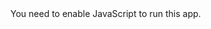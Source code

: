 <!doctype html><html lang="en"><head><meta charset="utf-8"/><link rel="icon" href="./recy_logo.jpg"/><meta name="viewport" content="width=device-width,initial-scale=1"/><meta name="theme-color" content="#000000"/><meta name="description" content="Web site created using create-react-app"/><link rel="apple-touch-icon" href="./logo192.png"/><link rel="manifest" href="./manifest.json"/><title>Disposed</title><script defer="defer" src="./static/js/main.cc9ff7fe.js"></script><link href="./static/css/main.29a4a9d5.css" rel="stylesheet"></head><body><noscript>You need to enable JavaScript to run this app.</noscript><div id="root"></div></body></html>
